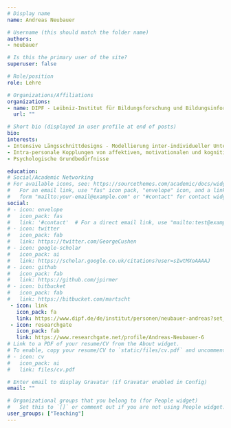 ```yaml
---
# Display name
name: Andreas Neubauer

# Username (this should match the folder name)
authors:
- neubauer

# Is this the primary user of the site?
superuser: false

# Role/position
role: Lehre

# Organizations/Affiliations
organizations:
- name: DIPF - Leibniz-Institut für Bildungsforschung und Bildungsinformation
  url: ""

# Short bio (displayed in user profile at end of posts)
bio:
interests:
- Intensive Längsschnittdesigns - Modellierung inter-individueller Unterschiede in intra-personalen Effekten; Psychometrie intensiver Längsschnittdaten
- Intra-personale Kopplungen von affektiven, motivationalen und kognitiven Prozessen über die Lebensspanne
- Psychologische Grundbedürfnisse

education:
# Social/Academic Networking
# For available icons, see: https://sourcethemes.com/academic/docs/widgets/#icons
#   For an email link, use "fas" icon pack, "envelope" icon, and a link in the
#   form "mailto:your-email@example.com" or "#contact" for contact widget.
social:
# - icon: envelope
#   icon_pack: fas
#   link: '#contact'  # For a direct email link, use "mailto:test@example.org".
# - icon: twitter
#   icon_pack: fab
#   link: https://twitter.com/GeorgeCushen
# - icon: google-scholar
#   icon_pack: ai
#   link: https://scholar.google.co.uk/citations?user=sIwtMXoAAAAJ
# - icon: github
#   icon_pack: fab
#   link: https://github.com/jpirmer
# - icon: bitbucket
#   icon_pack: fab
#   link: https://bitbucket.com/martscht
 - icon: link
   icon_pack: fa
   link: https://www.dipf.de/de/institut/personen/neubauer-andreas?set_language=de#3
 - icon: researchgate
   icon_pack: fab
   link: https://www.researchgate.net/profile/Andreas-Neubauer-6
# Link to a PDF of your resume/CV from the About widget.
# To enable, copy your resume/CV to `static/files/cv.pdf` and uncomment the lines below.
# - icon: cv
#   icon_pack: ai
#   link: files/cv.pdf

# Enter email to display Gravatar (if Gravatar enabled in Config)
email: ""

# Organizational groups that you belong to (for People widget)
#   Set this to `[]` or comment out if you are not using People widget.
user_groups: ["Teaching"]
---
```

